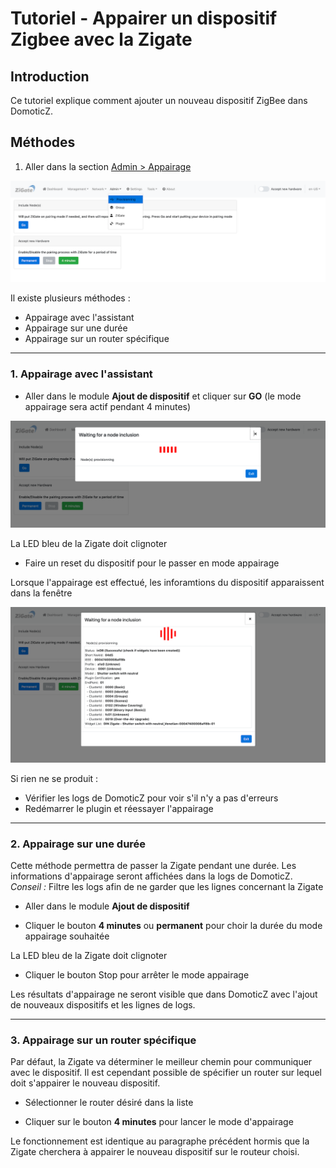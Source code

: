 # Tutoriel - Appairer un dispositif Zigbee avec la Zigate


## Introduction

Ce tutoriel explique comment ajouter un nouveau dispositif ZigBee dans DomoticZ.


## Méthodes

   1. Aller dans la section [Admin > Appairage](WebUI-Admin.md#appairage)

![Domoticz Accept New Hardware](../Images/Provisionning_1.png)


Il existe plusieurs méthodes :

* Appairage avec l'assistant
* Appairage sur une durée
* Appairage sur un router spécifique


------------------------------------------------
### 1. Appairage avec l'assistant

* Aller dans le module __Ajout de dispositif__ et cliquer sur __GO__ (le mode appairage sera actif pendant 4 minutes)

![Assisted Provisioning: Start](../Images/Provisionning_2.png)

 La LED bleu de la Zigate doit clignoter

* Faire un reset du dispositif pour le passer en mode appairage

 Lorsque l'appairage est effectué, les inforamtions du dispositif apparaissent dans la fenêtre

![Assisted Provisioning: Done](../Images/Provisionning_3.png)

Si rien ne se produit :

* Vérifier les logs de DomoticZ pour voir s'il n'y a pas d'erreurs
* Redémarrer le plugin et réessayer l'appairage


------------------------------------------------      
### 2. Appairage sur une durée

Cette méthode permettra de passer la Zigate pendant une durée. Les informations d'appairage seront affichées dans la logs de DomoticZ.
*Conseil :* Filtre les logs afin de ne garder que les lignes concernant la Zigate

* Aller dans le module __Ajout de dispositif__

* Cliquer le bouton __4 minutes__ ou __permanent__ pour choir la durée du mode appairage souhaitée

 La LED bleu de la Zigate doit clignoter

 * Cliquer le bouton Stop pour arrêter le mode appairage

 Les résultats d'appairage ne seront visible que dans DomoticZ avec l'ajout de nouveaux dispositifs et les lignes de logs.


------------------------------------------------      
### 3. Appairage sur un router spécifique

Par défaut, la Zigate va déterminer le meilleur chemin pour communiquer avec le dispositif. Il est cependant possible de spécifier un router sur lequel doit s'appairer le nouveau dispositif.

* Sélectionner le router désiré dans la liste

* Cliquer sur le bouton __4 minutes__ pour lancer le mode d'appairage

Le fonctionnement est identique au paragraphe précédent hormis que la Zigate cherchera à appairer le nouveau dispositif sur le routeur choisi.
